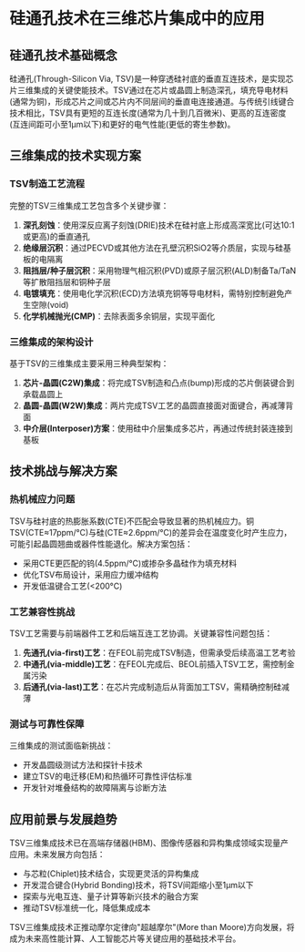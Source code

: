 # 硅通孔技术在三维芯片集成中的应用

## 硅通孔技术基础概念

硅通孔(Through-Silicon Via, TSV)是一种穿透硅衬底的垂直互连技术，是实现芯片三维集成的关键使能技术。TSV通过在芯片或晶圆上制造深孔，填充导电材料(通常为铜)，形成芯片之间或芯片内不同层间的垂直电连接通道。与传统引线键合技术相比，TSV具有更短的互连长度(通常为几十到几百微米)、更高的互连密度(互连间距可小至1μm以下)和更好的电气性能(更低的寄生参数)。

## 三维集成的技术实现方案

### TSV制造工艺流程

完整的TSV三维集成工艺包含多个关键步骤：
1. **深孔刻蚀**：使用深反应离子刻蚀(DRIE)技术在硅衬底上形成高深宽比(可达10:1或更高)的垂直通孔
2. **绝缘层沉积**：通过PECVD或其他方法在孔壁沉积SiO2等介质层，实现与硅基板的电隔离
3. **阻挡层/种子层沉积**：采用物理气相沉积(PVD)或原子层沉积(ALD)制备Ta/TaN等扩散阻挡层和铜种子层
4. **电镀填充**：使用电化学沉积(ECD)方法填充铜等导电材料，需特别控制避免产生空隙(void)
5. **化学机械抛光(CMP)**：去除表面多余铜层，实现平面化

### 三维集成的架构设计

基于TSV的三维集成主要采用三种典型架构：
1. **芯片-晶圆(C2W)集成**：将完成TSV制造和凸点(bump)形成的芯片倒装键合到承载晶圆上
2. **晶圆-晶圆(W2W)集成**：两片完成TSV工艺的晶圆直接面对面键合，再减薄背面
3. **中介层(Interposer)方案**：使用硅中介层集成多芯片，再通过传统封装连接到基板

## 技术挑战与解决方案

### 热机械应力问题

TSV与硅衬底的热膨胀系数(CTE)不匹配会导致显著的热机械应力。铜TSV(CTE≈17ppm/°C)与硅(CTE≈2.6ppm/°C)的差异会在温度变化时产生应力，可能引起晶圆翘曲或器件性能退化。解决方案包括：
- 采用CTE更匹配的钨(4.5ppm/°C)或掺杂多晶硅作为填充材料
- 优化TSV布局设计，采用应力缓冲结构
- 开发低温键合工艺(<200°C)

### 工艺兼容性挑战

TSV工艺需要与前端器件工艺和后端互连工艺协调。关键兼容性问题包括：
1. **先通孔(via-first)工艺**：在FEOL前完成TSV制造，但需承受后续高温工艺考验
2. **中通孔(via-middle)工艺**：在FEOL完成后、BEOL前插入TSV工艺，需控制金属污染
3. **后通孔(via-last)工艺**：在芯片完成制造后从背面加工TSV，需精确控制硅减薄

### 测试与可靠性保障

三维集成的测试面临新挑战：
- 开发晶圆级测试方法和探针卡技术
- 建立TSV的电迁移(EM)和热循环可靠性评估标准
- 开发针对堆叠结构的故障隔离与诊断方法

## 应用前景与发展趋势

TSV三维集成技术已在高端存储器(HBM)、图像传感器和异构集成领域实现量产应用。未来发展方向包括：
- 与芯粒(Chiplet)技术结合，实现更灵活的异构集成
- 开发混合键合(Hybrid Bonding)技术，将TSV间距缩小至1μm以下 
- 探索与光电互连、量子计算等新兴技术的融合方案
- 推动TSV标准统一化，降低集成成本

TSV三维集成技术正推动摩尔定律向"超越摩尔"(More than Moore)方向发展，将成为未来高性能计算、人工智能芯片等关键应用的基础技术平台。